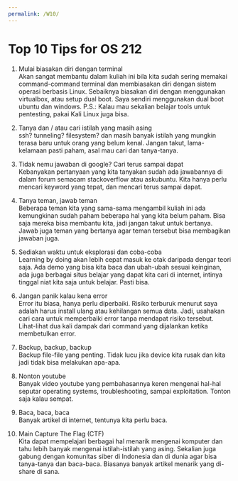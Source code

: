 ```yaml
---
permalink: /W10/
---
```

# Top 10 Tips for OS 212

1. Mulai biasakan diri dengan terminal<br>
Akan sangat membantu dalam kuliah ini bila kita sudah sering memakai command-command terminal dan membiasakan diri dengan sistem operasi berbasis Linux. Sebaiknya biasakan diri dengan menggunakan virtualbox, atau setup dual boot. Saya sendiri menggunakan dual boot ubuntu dan windows. P.S.: Kalau mau sekalian belajar tools untuk pentesting, pakai Kali Linux juga bisa.

2. Tanya dan / atau cari istilah yang masih asing<br>
ssh? tunneling? filesystem? dan masih banyak istilah yang mungkin terasa baru untuk orang yang belum kenal. Jangan takut, lama-kelamaan pasti paham, asal mau cari dan tanya-tanya.

3. Tidak nemu jawaban di google? Cari terus sampai dapat<br>
Kebanyakan pertanyaan yang kita tanyakan sudah ada jawabannya di dalam forum semacam stackoverflow atau askubuntu. Kita hanya perlu mencari keyword yang tepat, dan mencari terus sampai dapat. 

4. Tanya teman, jawab teman<br>
Beberapa teman kita yang sama-sama mengambil kuliah ini ada kemungkinan sudah paham beberapa hal yang kita belum paham. Bisa saja mereka bisa membantu kita, jadi jangan takut untuk bertanya. Jawab juga teman yang bertanya agar teman tersebut bisa membagikan jawaban juga.

5. Sediakan waktu untuk eksplorasi dan coba-coba<br>
Learning by doing akan lebih cepat masuk ke otak daripada dengar teori saja. Ada demo yang bisa kita baca dan ubah-ubah sesuai keinginan, ada juga berbagai situs belajar yang dapat kita cari di internet, intinya tinggal niat kita saja untuk belajar. Pasti bisa.

6. Jangan panik kalau kena error<br>
Error itu biasa, hanya perlu diperbaiki. Risiko terburuk menurut saya adalah harus install ulang atau kehilangan semua data. Jadi, usahakan cari cara untuk memperbaiki error tanpa mendapat risiko tersebut. Lihat-lihat dua kali dampak dari command yang dijalankan ketika membetulkan error.

7. Backup, backup, backup<br>
Backup file-file yang penting. Tidak lucu jika device kita rusak dan kita jadi tidak bisa melakukan apa-apa.

8. Nonton youtube<br>
Banyak video youtube yang pembahasannya keren mengenai hal-hal seputar operating systems, troubleshooting, sampai exploitation. Tonton saja kalau sempat.

9. Baca, baca, baca<br>
Banyak artikel di internet, tentunya kita perlu baca.

10. Main Capture The Flag (CTF)<br>
Kita dapat mempelajari berbagai hal menarik mengenai komputer dan tahu lebih banyak mengenai istilah-istilah yang asing. Sekalian juga gabung dengan komunitas siber di Indonesia dan di dunia agar bisa tanya-tanya dan baca-baca. Biasanya banyak artikel menarik yang di-share di sana.
